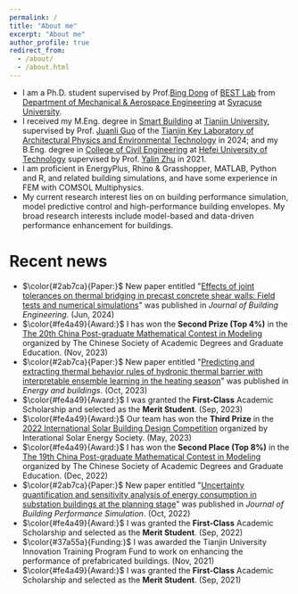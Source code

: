 ```yaml
---
permalink: /
title: "About me"
excerpt: "About me"
author_profile: true
redirect_from: 
  - /about/
  - /about.html
---
```


- I am a Ph.D. student supervised by Prof.[Bing Dong](https://ecs.syracuse.edu/faculty-staff/bing-dong) of [BEST Lab](https://bestlab.syr.edu/) from [Department of Mechanical & Aerospace Engineering](https://ecs.syracuse.edu/academics/mechanical-and-aerospace-engineering) at [Syracuse University](https://www.syracuse.edu/).
- I received my M.Eng. degree in [Smart Building](http://tiei.tju.edu.cn/) at [Tianjin University](https://www.tju.edu.cn/english/index.htm), supervised by Prof. [Juanli Guo](http://t-arch.tju.edu.cn/info/2143/1125.htm) of the [Tianjin Key Laboratory of Architectural Physics and Environmental Technology](http://arch.tju.edu.cn/info/1233/1810.htm) in 2024; and my B.Eng. degree in [College of Civil Engineering](http://civil.hfut.edu.cn/) at [Hefei University of Technology](https://www.hfut.edu.cn/) supervised by Prof. [Yalin Zhu](http://civil.hfut.edu.cn/2021/0407/c8385a261299/page.htm) in 2021.
- I am proficient in EnergyPlus, Rhino & Grasshopper, MATLAB, Python and R, and related building simulations, and have some experience in FEM with COMSOL Multiphysics.
- My current research interest lies on on building performance simulation, model predictive control and high-performance building envelopes. My broad research interests include model-based and data-driven performance enhancement for buildings.

Recent news
======
- $\color{#2ab7ca}{Paper:}$ New paper entitled "[Effects of joint tolerances on thermal bridging in precast concrete shear walls: Field tests and numerical simulations](https://doi.org/10.1016/j.jobe.2024.110097)" was published in *Journal of Building Engineering*. (Jun, 2024)
- $\color{#fe4a49}{Award:}$ I has won the **Second Prize (Top 4%)** in the [The 20th China Post-graduate Mathematical Contest in Modeling](https://cpipc.acge.org.cn//cw/detail/4/2c9080178aee323d018bccd11b4e428a) organized by The Chinese Society of Academic Degrees and Graduate Education. (Nov, 2023)
- $\color{#2ab7ca}{Paper:}$ New paper entitled "[Predicting and extracting thermal behavior rules of hydronic thermal barrier with interpretable ensemble learning in the heating season](https://doi.org/10.1016/j.enbuild.2023.113699)" was published in *Energy and buildings*. (Oct, 2023)
- $\color{#fe4a49}{Award:}$ I was granted the **First-Class** Academic Scholarship and selected as the **Merit Student**. (Sep, 2023)
- $\color{#fe4a49}{Award:}$ Our team has won the **Third Prize** in the [2022 International Solar Building Design Competition](https://isbdc.cn/) organized by Interational Solar Energy Society. (May, 2023)
- $\color{#fe4a49}{Award:}$ I has won the **Second Place (Top 8%)** in the [The 19th China Post-graduate Mathematical Contest in Modeling](https://cpipc.acge.org.cn//cw/detail/4/2c90801584d24a80018561061bb34b48) organized by The Chinese Society of Academic Degrees and Graduate Education. (Dec, 2022)
- $\color{#2ab7ca}{Paper:}$ New paper entitled "[Uncertainty quantification and sensitivity analysis of energy consumption in substation buildings at the planning stage](https://doi.org/10.1080/19401493.2022.2141881)" was published in *Journal of Building Performance Simulation*. (Oct, 2022)
- $\color{#fe4a49}{Award:}$ I was granted the **First-Class** Academic Scholarship and selected as the **Merit Student**. (Sep, 2022)
- $\color{#37a55a}{Funding:}$ I was awarded the Tianjin University Innovation Training Program Fund to work on enhancing the performance of prefabricated buildings. (Nov, 2021)
- $\color{#fe4a49}{Award:}$ I was granted the **First-Class** Academic Scholarship and selected as the **Merit Student**. (Sep, 2021)
